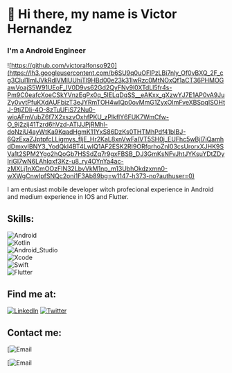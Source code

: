 # 👋 Hi there, my name is Victor Hernandez
### I'm a Android Engineer

![https://github.com/victoralfonso920](https://lh3.googleusercontent.com/b6SU9q0uOFlPzLBi7nly_Of0vBXQ_2F_cg3Clul1ImIJVkRdlVMlUUhiTl9HBd00e23k31lwRzc0MtNOxQf1aCT36PHMOGawVoajS5W91UEoF_IV0D9vs62Gd2QyFNy9l0XTdLl5fr4s-Pm9C0eafcXoeCSkYVnzEgPx0q_5IELqDqSS__eAKxx_gXzwYJ7E1AP0vA9JuZy0vvtPfuKXdAUFbjzT3eJYRmTOH4wlQp0ovMmG1ZyxOImFveXBSpqISOHtJ-9tjZDli-4O-8zTuUFiS72Nu0-wioAFmVubZ6f7X2xszvOxhfPKU_zPlkflY6FUK7WmCfw-O_9i2zij41Tzrd6hVzd-ATlJJPjRMhl-doNziU4ayWtKa9KqadHgmK11YxS86DzKs0THTMhPdf41bIBJ-6QzExaZJptpfcLLigmys_fljE_Hr2KaL8xnVwFaIVT5SH0j_EUFhc5wBjl7iQamhdDmxvIBNY3_YodQkl4BT4LwIQ1AF2ESK2RI9ORfqrhoZnI03csUrorxXJHK9SVa1t2SPM2Ygo2hQoGb7HSSdZq7r9gxFBSB_DJ3GmKsNFvJhtJYKsuYDtZDyIriGl7wN6LAhIqxf3Kz-u8_ry4OYnYa4ac-zMXLj1nXCmOOzFIN32LbvVkM1np_m13UbhOkdzxmn0-wXWgCnwIpfSNQc2oni1F3Ab89bg=w1147-h373-no?authuser=0)

I am entusiast mobile developer witch  profecional experience in Android and medium experience in IOS and Flutter.


## Skills:
![Android](https://img.shields.io/badge/Android-3DDC84?style=for-the-badge&logo=android&logoColor=white&labelColor=101010)</br>
![Kotlin](https://img.shields.io/badge/Kotlin-0095D5?style=for-the-badge&logo=kotlin&logoColor=white&labelColor=101010)</br>
![Android_Studio](https://img.shields.io/badge/Android_Studio-3DDC84?style=for-the-badge&logo=android-studio&logoColor=white&labelColor=101010)</br>
![Xcode](https://img.shields.io/badge/xcode-1575F9?style=for-the-badge&logo=xcode&logoColor=white&labelColor=101010)</br>
![Swift](https://img.shields.io/badge/Swift-FA7343?style=for-the-badge&logo=swift&logoColor=white&labelColor=101010)</br>
![Flutter](https://img.shields.io/badge/Flutter-02569B?style=for-the-badge&logo=Flutter&logoColor=white&labelColor=101010)</br>

## Find me at:
[![LinkedIn](https://img.shields.io/badge/LinkedIn-Victor_Hernandez-0077B5?style=for-the-badge&logo=linkedin&logoColor=white&labelColor=101010)](https://devexperto.com/linkedin)
[![Twitter](https://img.shields.io/badge/Twitter-@victoralfon920-1DA1F2?style=for-the-badge&logo=twitter&logoColor=white&labelColor=101010)](https://twitter.com/lime_cl)

## Contact me:

[![Email](https://img.shields.io/badge/victoralfonso92@yahoo.com-44a3f1?style=for-the-badge&logo=gmail&logoColor=white&labelColor=101010)

[![Email](https://img.shields.io/badge/victoralfonso920@gmail.com-72ae2d?style=for-the-badge&logo=gmail&logoColor=white&labelColor=101010)
